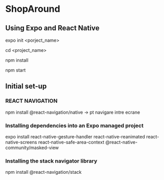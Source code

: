 # ShopAround

## Using Expo and React Native

expo init <porject_name>

cd <project_name>

npm install

npm start

## Initial set-up

### REACT NAVIGATION

npm install @react-navigation/native -> pt navigare intre ecrane

### Installing dependencies into an Expo managed project

expo install react-native-gesture-handler react-native-reanimated react-native-screens react-native-safe-area-context @react-native-community/masked-view

### Installing the stack navigator library

npm install @react-navigation/stack
